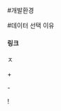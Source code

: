 #개발환경
<p>

</p>
<p>

</p>
<p>

</p>
#데이터 선택 이유
<p>

</p>

<h4>링크</h4>
<p>
  ㅈ
</p>

<p>
  + <br>
  
  
  \- <br>
  
  
  \! <br>
   

</p>
